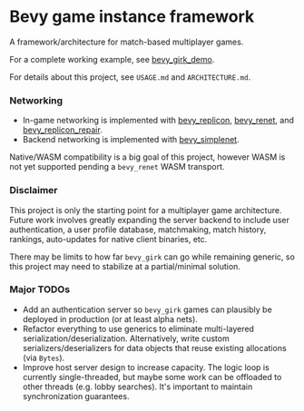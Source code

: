 # Bevy game instance framework

A framework/architecture for match-based multiplayer games.

For a complete working example, see [bevy_girk_demo](https://github.com/UkoeHB/bevy_girk_demo).

For details about this project, see `USAGE.md` and `ARCHITECTURE.md`.


### Networking

- In-game networking is implemented with [bevy_replicon](https://github.com/lifescapegame/bevy_replicon), [bevy_renet](https://github.com/lucaspoffo/renet), and [bevy_replicon_repair](https://github.com/UkoeHB/bevy_replicon_repair).
- Backend networking is implemented with [bevy_simplenet](https://github.com/UkoeHB/bevy_simplenet).

Native/WASM compatibility is a big goal of this project, however WASM is not yet supported pending a `bevy_renet` WASM transport.


### Disclaimer

This project is only the starting point for a multiplayer game architecture. Future work involves greatly expanding the server backend to include user authentication, a user profile database, matchmaking, match history, rankings, auto-updates for native client binaries, etc.

There may be limits to how far `bevy_girk` can go while remaining generic, so this project may need to stabilize at a partial/minimal solution.


### Major TODOs

- Add an authentication server so `bevy_girk` games can plausibly be deployed in production (or at least alpha nets).
- Refactor everything to use generics to eliminate multi-layered serialization/deserialization. Alternatively, write custom serializers/deserializers for data objects that reuse existing allocations (via `Bytes`).
- Improve host server design to increase capacity. The logic loop is currently single-threaded, but maybe some work can be offloaded to other threads (e.g. lobby searches). It's important to maintain synchronization guarantees.
